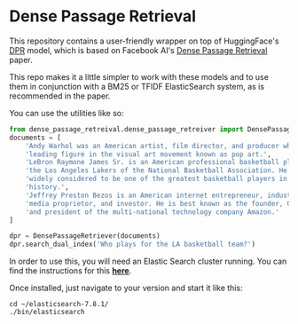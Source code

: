 # Dense Passage Retrieval
This repository contains a user-friendly wrapper on top of HuggingFace's
[DPR](https://huggingface.co/transformers/model_doc/dpr.html) model, which is
based on Facebook AI's
[Dense Passage Retrieval](https://arxiv.org/abs/2004.04906) paper.

This repo makes it a little simpler to work with these models and to use them
in conjunction with a BM25 or TFIDF ElasticSearch system, as is recommended
in the paper.

You can use the utilities like so:
```python
from dense_passage_retreival.dense_passage_retreiver import DensePassageRetriever
documents = [
    'Andy Warhol was an American artist, film director, and producer who was a '
    'leading figure in the visual art movement known as pop art.',
    'LeBron Raymone James Sr. is an American professional basketball player for'
    'the Los Angeles Lakers of the National Basketball Association. He is '
    'widely considered to be one of the greatest basketball players in NBA '
    'history.',
    'Jeffrey Preston Bezos is an American internet entrepreneur, industrialist,'
    'media proprietor, and investor. He is best known as the founder, CEO,'
    'and president of the multi-national technology company Amazon.'
]

dpr = DensePassageRetriever(documents)
dpr.search_dual_index('Who plays for the LA basketball team?')
```

In order to use this, you will need an Elastic Search cluster running.
You can find the instructions for this
[**here**](https://www.elastic.co/guide/en/elasticsearch/reference/current/targz.html).

Once installed, just navigate to your version and start it like this:
```
cd ~/elasticsearch-7.8.1/
./bin/elasticsearch
```
